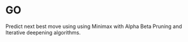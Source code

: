 # GO
Predict next best move using using Minimax with Alpha Beta Pruning and Iterative deepening algorithms.
